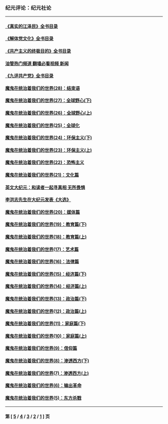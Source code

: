 ### 纪元评论：纪元社论
---
#### [《真实的江泽民》全书目录](../../pages/nsc422/n13721399.md?06300330) 
#### [《解体党文化》全书目录](../../pages/nsc422/n13721157.md?06300330) 
#### [《共产主义的终极目的》全书目录](../../pages/nsc422/n13721048.md?06300330) 
#### [油管热门频道 翻墙必看视频 新闻](ok?06300330)
#### [《九评共产党》全书目录](../../pages/nsc422/n13708085.md?06300330) 
#### [魔鬼在统治着我们的世界(28)：结束语](../../pages/nsc422/n10936246.md?06300330) 
#### [魔鬼在统治着我们的世界(27)：全球野心(下)](../../pages/nsc422/n10928319.md?06300330) 
#### [魔鬼在统治着我们的世界(26)：全球野心(上)](../../pages/nsc422/n10900318.md?06300330) 
#### [魔鬼在统治着我们的世界(25)：全球化](../../pages/nsc422/n10788205.md?06300330) 
#### [魔鬼在统治着我们的世界(24)：环保主义(下)](../../pages/nsc422/n10695307.md?06300330) 
#### [魔鬼在统治着我们的世界(23)：环保主义(上)](../../pages/nsc422/n10688613.md?06300330) 
#### [魔鬼在统治着我们的世界(22)：恐怖主义](../../pages/nsc422/n10614727.md?06300330) 
#### [魔鬼在统治着我们的世界(21)：文化篇](../../pages/nsc422/n10597706.md?06300330) 
#### [英文大纪元：和读者一起寻真相 无所畏惧](../../pages/nsc422/n12542027.md?06300330) 
#### [李洪志先生在大纪元发表《大选》](../../pages/nsc422/n12534746.md?06300330) 
#### [魔鬼在统治着我们的世界(20)：媒体篇](../../pages/nsc422/n10586579.md?06300330) 
#### [魔鬼在统治着我们的世界(19)：教育篇(下)](../../pages/nsc422/n10564808.md?06300330) 
#### [魔鬼在统治着我们的世界(18)：教育篇(上)](../../pages/nsc422/n10526970.md?06300330) 
#### [魔鬼在统治着我们的世界(17)：艺术篇](../../pages/nsc422/n10499093.md?06300330) 
#### [魔鬼在统治着我们的世界(16)：法律篇](../../pages/nsc422/n10485969.md?06300330) 
#### [魔鬼在统治着我们的世界(15)：经济篇(下)](../../pages/nsc422/n10469975.md?06300330) 
#### [魔鬼在统治着我们的世界(14)：经济篇(上)](../../pages/nsc422/n10457370.md?06300330) 
#### [魔鬼在统治着我们的世界(13)：政治篇(下)](../../pages/nsc422/n10448270.md?06300330) 
#### [魔鬼在统治着我们的世界(12)：政治篇(上)](../../pages/nsc422/n10444576.md?06300330) 
#### [魔鬼在统治着我们的世界(11)：家庭篇(下)](../../pages/nsc422/n10440961.md?06300330) 
#### [魔鬼在统治着我们的世界(10)：家庭篇(上)](../../pages/nsc422/n10435448.md?06300330) 
#### [魔鬼在统治着我们的世界(9)：信仰篇](../../pages/nsc422/n10432159.md?06300330) 
#### [魔鬼在统治着我们的世界(8)：渗透西方(下)](../../pages/nsc422/n10429603.md?06300330) 
#### [魔鬼在统治着我们的世界(7)：渗透西方(上)](../../pages/nsc422/n10426013.md?06300330) 
#### [魔鬼在统治着我们的世界(6)：输出革命](../../pages/nsc422/n10421536.md?06300330) 
#### [魔鬼在统治着我们的世界(5)：东方杀戮](../../pages/nsc422/n10417707.md?06300330) 

---
#### 第 [ [5](./5.md?06300330) / [4](./4.md?06300330) / [3](./3.md?06300330) / [2](./2.md?06300330) / [1](./1.md?06300330) ] 页
